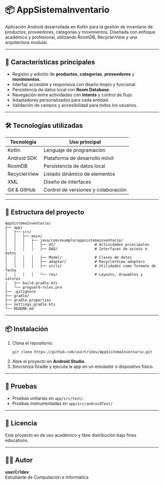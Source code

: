 # 📦 AppSistemaInventario

Aplicación Android desarrollada en Kotlin para la gestión de inventario de productos, proveedores, categorías y movimientos. Diseñada con enfoque académico y profesional, utilizando RoomDB, RecyclerView y una arquitectura modular.

---

## 🚀 Características principales

- Registro y edición de **productos**, **categorías**, **proveedores** y **movimientos**.
- Interfaz accesible y responsiva con diseño limpio y funcional.
- Persistencia de datos local con **Room Database**.
- Navegación entre actividades con **Intents** y control de flujo.
- Adaptadores personalizados para cada entidad.
- Validación de campos y accesibilidad para todos los usuarios.

---

## 🛠️ Tecnologías utilizadas

| Tecnología     | Uso principal                          |
|----------------|----------------------------------------|
| Kotlin         | Lenguaje de programación               |
| Android SDK    | Plataforma de desarrollo móvil         |
| RoomDB         | Persistencia de datos local            |
| RecyclerView   | Listado dinámico de elementos          |
| XML            | Diseño de interfaces                   |
| Git & GitHub   | Control de versiones y colaboración    |

---

## 📁 Estructura del proyecto

```
AppSistemaInventario/
├── app/
│   ├── src/
│   │   ├── main/
│   │   │   ├── java/com/example/appsistemainventario/
│   │   │   │   ├── UI/                  # Actividades principales
│   │   │   │   ├── DAO/                 # Interfaces de acceso a datos
│   │   │   │   ├── Model/               # Clases de datos
│   │   │   │   ├── adapter/             # RecyclerView adapters
│   │   │   │   ├── utils/               # Utilidades como formato de fecha
│   │   │   │   └── res/                 # Layouts, drawables y valores
│   ├── build.gradle.kts
│   └── proguard-rules.pro
├── .gitignore
├── gradle/
├── gradle.properties
├── settings.gradle.kts
└── README.md
```

---

## 📦 Instalación

1. Clona el repositorio:
   ```bash
   git clone https://github.com/userCr1dev/AppSistemaInventario.git
   ```
2. Abre el proyecto en **Android Studio**.
3. Sincroniza Gradle y ejecuta la app en un emulador o dispositivo físico.

---

## 🧪 Pruebas

- Pruebas unitarias en `app/src/test/`
- Pruebas instrumentadas en `app/src/androidTest/`

---

## 📄 Licencia

Este proyecto es de uso académico y libre distribución bajo fines educativos.

---

## 👨‍💻 Autor

**userCr1dev**  
Estudiante de Computación e Informática  
